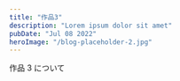 ```yaml
---
title: "作品3"
description: "Lorem ipsum dolor sit amet"
pubDate: "Jul 08 2022"
heroImage: "/blog-placeholder-2.jpg"
---
```


作品 3 について
